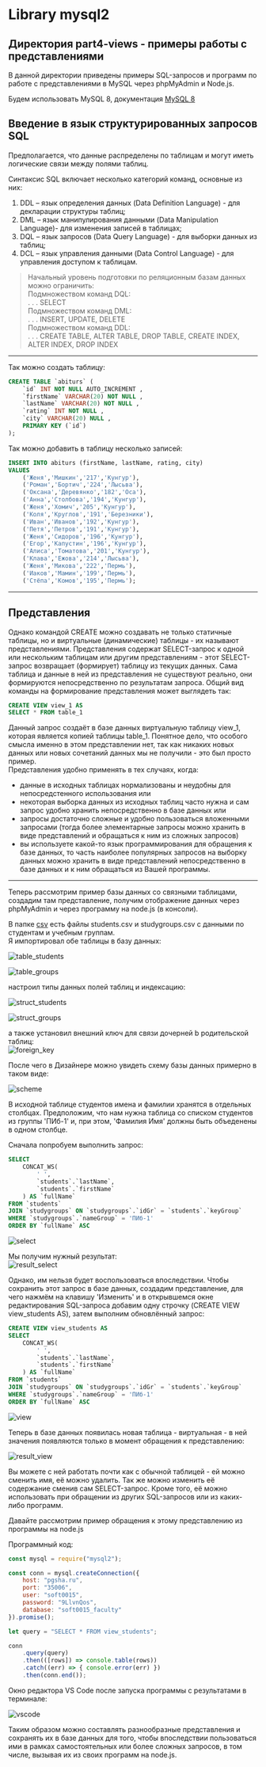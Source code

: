 # Library mysql2

## Директория part4-views - примеры работы с представлениями  

В данной директории приведены примеры SQL-запросов и программ по работе с представлениями в MySQL через phpMyAdmin и Node.js.  

Будем использовать MySQL 8, документация [MySQL 8](https://dev.mysql.com/doc/refman/8.0/en/sql-data-manipulation-statements.html)  

## Введение в язык структурированных запросов SQL

Предполагается, что данные распределены по таблицам и могут иметь логические связи между полями таблиц.  

Синтаксис SQL включает несколько категорий команд, основные из них:  

1) DDL – язык определения данных (Data Definition Language) - для декларации структуры таблиц;  
2) DML – язык манипулирования данными (Data Manipulation Language)- для изменения записей в таблицах;  
3) DQL – язык запросов (Data Query Language) - для выборки данных из таблиц;  
4) DCL – язык управления данными (Data Control Language) - для управления доступом к таблицам.  

> Начальный уровень подготовки по реляционным базам данных можно ограничить:  
> Подмножеством команд DQL:  
> . . . SELECT  
> Подмножеством команд DML:  
> . . . INSERT, UPDATE, DELETE  
> Подмножеством команд DDL:  
> . . . CREATE TABLE, ALTER TABLE, DROP TABLE, CREATE INDEX, ALTER INDEX, DROP INDEX  

---  

Так можно создать таблицу:  

```SQL
CREATE TABLE `abiturs` (
    `id` INT NOT NULL AUTO_INCREMENT , 
    `firstName` VARCHAR(20) NOT NULL , 
    `lastName` VARCHAR(20) NOT NULL , 
    `rating` INT NOT NULL , 
    `city` VARCHAR(20) NULL , 
    PRIMARY KEY (`id`)
);
```

Так можно добавить в таблицу несколько записей:  

```SQL
INSERT INTO abiturs (firstName, lastName, rating, city) 
VALUES 
    ('Женя','Мишкин','217','Кунгур'),
    ('Роман','Бортич','224','Лысьва'),
    ('Оксана','Деревянко','182','Оса'),
    ('Анна','Столбова','194','Кунгур'),
    ('Женя','Хомич','205','Кунгур'),
    ('Коля','Круглов','191','Березники'),
    ('Иван','Иванов','192','Кунгур'),
    ('Петя','Петров','191','Кунгур'),
    ('Женя','Сидоров','196','Кунгур'),
    ('Егор','Капустин','196','Кунгур'),
    ('Алиса','Томатова','201','Кунгур'),
    ('Клава','Ежова','214','Лысьва'),
    ('Женя','Микова','222','Пермь'),
    ('Иаков','Мамин','199','Пермь'),
    ('Стёпа','Комов','195','Пермь');
```

---

## Представления  

Однако командой CREATE можно создавать не только статичные таблицы, но и виртуальные (динамические) таблицы - их называют представлениями. Представления содержат SELECT-запрос к одной или нескольким таблицам или другим представлениям - этот SELECT-запрос возвращает (формирует) таблицу из текущих данных. Сама таблица и данные в ней из представления не существуют реально, они формируются непосредственно по результатам запроса. Общий вид команды на формирование представления может выглядеть так:  

```SQL
CREATE VIEW view_1 AS
SELECT * FROM table_1
```

Данный запрос создаёт в базе данных виртуальную таблицу view_1, которая является копией таблицы table_1. Понятное дело, что особого смысла именно в этом представлении нет, так как никаких новых данных или новых сочетаний данных мы не получили - это был просто пример.  
Представления удобно применять в тех случаях, когда:  

- данные в исходных таблицах нормализованы и неудобны для непосредстенного использования или  
- некоторая выборка данных из исходных таблиц часто нужна и сам запрос удобно хранить непосредственно в базе данных или  
- запросы достаточно сложные и удобно пользоваться вложенными запросами (тогда более элементарные запросы можно хранить в виде представлений и обращаться к ним из сложных запросов)  
- вы используете какой-то язык программирования для обращения к базе данных, то часть наиболее популярных запросов на выборку данных можно хранить в виде представлений непосредственно в базе данных и к ним обращаться из Вашей программы.  

---  

Теперь рассмотрим пример базы данных со связными таблицами, создадим там представление, получим отображение данных через phpMyAdmin и через программу на node.js (в консоли).  

В папке [csv](./csv/) есть файлы students.csv и studygroups.csv с данными по студентам и учебным группам.  
Я импортировал обе таблицы в базу данных:  

![table_students](./images/table_students.png)  

![table_groups](./images/table_groups.png)  

настроил типы данных полей таблиц и индексацию:  

![struct_students](./images/struct_students.png)  

![struct_groups](./images/struct_groups.png)  

а также установил внешний ключ для связи дочерней b родительской таблиц:  
![foreign_key](./images/foreign_key.png)  

После чего в Дизайнере можно увидеть схему базы данных примерно в таком виде:  

![scheme](./images/scheme.png)  

В исходной таблице студентов имена и фамилии хранятся в отдельных столбцах. Предположим, что нам нужна таблица со списком студентов из группы 'ПИб-1' и, при этом, 'Фамилия Имя' должны быть объеденены в одном столбце.  

Сначала попробуем выполнить запрос:  

```SQL
SELECT
    CONCAT_WS(
        ' ',
        `students`.`lastName`,
        `students`.`firstName`
    ) AS `fullName`
FROM `students`
JOIN `studygroups` ON `studygroups`.`idGr` = `students`.`keyGroup`
WHERE `studygroups`.`nameGroup` = 'ПИб-1'
ORDER BY `fullName` ASC
```

![select](./images/select.png)  

Мы получим нужный результат:  
![result_select](./images/result_select.png)  

Однако, им нельзя будет воспользоваться впоследствии. Чтобы сохранить этот запрос в базе данных, создадим представление, для чего нажмём на клавишу 'Изменить' и в открывшемся окне редактирования SQL-запроса добавим одну строчку (CREATE VIEW view_students AS), затем выполним обновлённый запрос:  

```SQL
CREATE VIEW view_students AS
SELECT
    CONCAT_WS(
        ' ',
        `students`.`lastName`,
        `students`.`firstName`
    ) AS `fullName`
FROM `students`
JOIN `studygroups` ON `studygroups`.`idGr` = `students`.`keyGroup`
WHERE `studygroups`.`nameGroup` = 'ПИб-1'
ORDER BY `fullName` ASC
```

![view](./images/view.png)  

Теперь в базе данных появилась новая таблица - виртуальная - в ней значения появляются только в момент обращения к представлению:  

![result_view](./images/result_view.png)  

Вы можете с ней работать почти как с обычной таблицей - ей можно сменить имя, её можно удалить. Так же можно изменить её содержание сменив сам SELECT-запрос. Кроме того, её можно использовать при обращении из других SQL-запросов или из каких-либо программ.  

Давайте рассмотрим пример обращения к этому представлению из программы на node.js  

Программный код:  

```js
const mysql = require("mysql2");

const conn = mysql.createConnection({
    host: "pgsha.ru",
    port: "35006",
    user: "soft0015",
    password: "9LlvnQos",
    database: "soft0015_faculty"
}).promise();

let query = "SELECT * FROM view_students";

conn
    .query(query)
    .then(([rows]) => console.table(rows))
    .catch((err) => { console.error(err) })
    .then(conn.end());
```

Окно редактора VS Code после запуска программы с результатами в терминале:  

![vscode](./images/vscode.png)  

Таким образом можно составлять разнообразные представления и сохранять их в базе данных для того, чтобы впоследствии пользоваться ими в рамках самостоятельных или более сложных запросов, в том числе, вызывая их из своих программ на node.js.  

```txt

```
